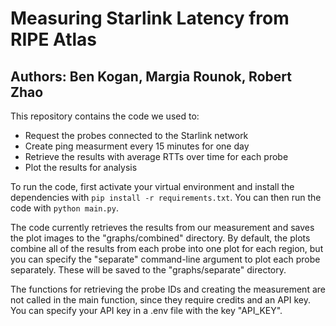 # Measuring Starlink Latency from RIPE Atlas

## Authors: Ben Kogan, Margia Rounok, Robert Zhao

This repository contains the code we used to:
- Request the probes connected to the Starlink network
- Create ping measurment every 15 minutes for one day
- Retrieve the results with average RTTs over time for each probe
- Plot the results for analysis

To run the code, first activate your virtual environment and install the dependencies with `pip install -r requirements.txt`. You can then run the code with `python main.py`.

The code currently retrieves the results from our measurement and saves the plot images to the "graphs/combined" directory. By default, the plots combine all of the results from each probe into one plot for each region, but you can specify the "separate" command-line argument to plot each probe separately. These will be saved to the "graphs/separate" directory.

The functions for retrieving the probe IDs and creating the measurement are not called in the main function, since they require credits and an API key. You can specify your API key in a .env file with the key "API_KEY".
